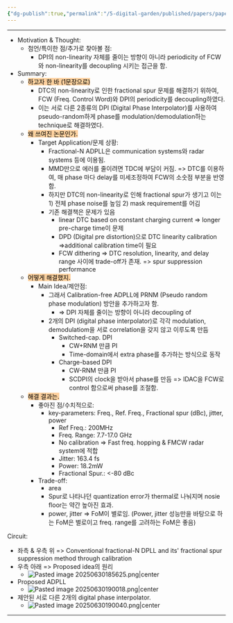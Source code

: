 ```yaml
---
{"dg-publish":true,"permalink":"/5-digital-garden/published/papers/paper-review/a-calibration-free-adpll-with-80d-bc-fractional-spur-based-on-prseudo-random-phase-modulation/","tags":["ADPLL","calibration_free","digital_phase_interpolator","pseudo_random_phase_modulation","digital_time_converter"],"created":"2025-06-21T15:13:04.210+09:00"}
---
```


--- 
- Motivation & Thought: 
	- 첨언/특이한 점/추가로 찾아볼 점:
		- DPI의 non-linearity 자체를 줄이는 방향이 아니라 periodicity of FCW와 non-linearity를 decoupling 시키는 접근을 함.
- Summary: 
	- <mark style="background: #FFB86CA6;">하고자 한 바 (1문장으로)</mark>
		- DTC의 non-linearity로 인한 fractional spur 문제를 해결하기 위하여, FCW (Freq. Control Word)와 DPI의 periodicity를 decoupling하였다. 
		- 이는 서로 다른 2종류의 DPI (Digital Phase Interpolator)를 사용하여 pseudo-random하게 phase를 modulation/demodulation하는 technique로 해결하였다.
	- <mark style="background: #FFB86CA6;">왜 쓰여진 논문인가.</mark>
		- Target Application/문제 상황: 
			- Fractional-N ADPLL은 communication systems와 radar systems 등에 이용됨.
			- MMD만으로 에러를 줄이려면 TDC에 부담이 커짐. => DTC를 이용하여, 매 phase 마다 delay를 미세조정하여 FCW의 소숫점 부분을 반영함. 
			- 하지만 DTC의 non-linearity로 인해 fractional spur가 생기고 이는 1) 전체 phase noise를 높임 2) mask requirement를 어김
			- 기존 해결책은 문제가 있음
				- linear DTC based on constant charging current => longer pre-charge time이 문제 
				- DPD (Digital pre distortion)으로 DTC linearity calibration =>additional calibration time이 필요 
				- FCW dithering => DTC resolution, linearity, and delay range 사이에 trade-off가 존재. => spur suppression performance
	- <mark style="background: #FFB86CA6;">어떻게 해결했지.</mark>
		- Main Idea/제안점: 
			- 그래서 Calibration-free ADPLL에 PRNM (Pseudo random phase modulation) 방안을 추가하고자 함.
				- => DPI 자체를 줄이는 방향이 아니라 decoupling of 
			- 2개의 DPI (digital phase interpolator)로 각각 modulation, demodulatiom을 서로 correlation을 갖지 않고 이루도록 만듬
				- Switched-cap. DPI
					- CW+RNM 만큼 PI
					- Time-domain에서 extra phase를 추가하는 방식으로 동작
				- Charge-based DPI
					- CW-RNM 만큼 PI
					- SCDPI의 clock을 받아서 phase를 만듬 => IDAC을 FCW로 control 함으로써 phase를 조절함.
	- <mark style="background: #FFB86CA6;">해결 결과는.</mark>
		- 좋아진 점/수치적으로:
			- key-parameters: Freq., Ref. Freq., Fractional spur (dBc), jitter, power
				- Ref Freq.: 200MHz
				- Freq. Range: 7.7-17.0 GHz
				- No calibration => Fast freq. hopping & FMCW radar system에 적합
				- Jitter: 163.4 fs
				- Power: 18.2mW
				- Fractional Spur.: <-80 dBc
		- Trade-off: 
			- area
			- Spur로 나타나던 quantization error가 thermal로 나눠지며 nosie floor는 약간 높아진 효과.
			- power, jitter => FoM이 별로임. (Power, jitter 성능만을 바탕으로 하는 FoM은 별로이고 freq. range를 고려하는 FoM은 좋음)

Circuit:
- 좌측 & 우측 위 => Conventional fractional-N DPLL and its' fractional spur suppression method through calibration
- 우측 아래 => Proposed idea의 원리
	- ![Pasted image 20250630185625.png|center](/img/user/0.%20TOOLS/00.%20Attechments/Pasted%20image%2020250630185625.png)
- Proposed ADPLL
	- ![Pasted image 20250630190018.png|center](/img/user/0.%20TOOLS/00.%20Attechments/Pasted%20image%2020250630190018.png)
- 제안된 서로 다른 2개의 digital phase interpolator.
	- ![Pasted image 20250630190040.png|center](/img/user/0.%20TOOLS/00.%20Attechments/Pasted%20image%2020250630190040.png)

---
